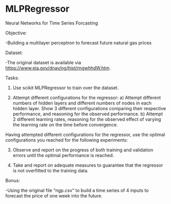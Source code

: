 # MLPRegressor

Neural Networks for Time Series Forcasting

Objective: 

  -Building a multilayer perceptron to forecast future natural gas prices

Dataset:

  -The original dataset is available via https://www.eia.gov/dnav/ng/hist/rngwhhdW.htm.

Tasks:
1. Use scikit MLPRegressor to train over the dataset.

2. Attempt different configurations for the regressor: 
a) Attempt different numbers of hidden layers and different numbers of nodes in each hidden layer. Show 3 different configurations comparing their respective performance, and reasoning for the observed performance.
b) Attempt 2 different learning rates, reasoning for the observed effect of varying the learning rate on the time before convergence.

Having attempted different configurations for the regressor, use the optimal configurations you reached for the following experiments:

3. Observe and report on the progress of both training and validation errors until the optimal performance is reached.

4. Take and report on adequate measures to guarantee that the regressor is not overfitted to the training data.

Bonus: 

  -Using the original file “ngp.csv” to build a time series of 4 inputs to forecast the price of one week into the future.
